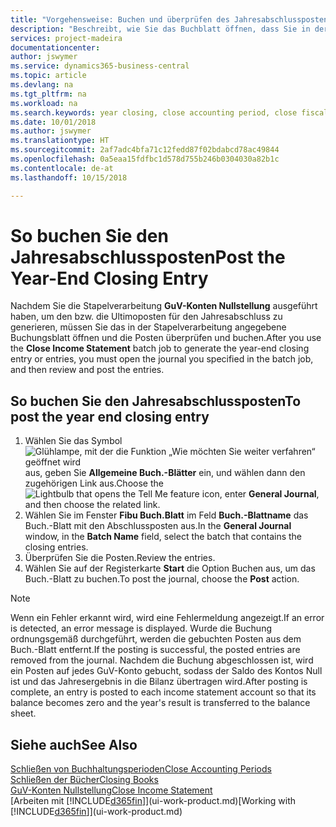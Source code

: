 ```yaml
---
title: "Vorgehensweise: Buchen und überprüfen des Jahresabschlusspostens | Microsoft Docs"
description: "Beschreibt, wie Sie das Buchblatt öffnen, dass Sie in der Stapelverarbeitung \"GuV-Konten Nullstellung\" definier haben und dann den Jahresabschlusseintrag überprüfen und buchen."
services: project-madeira
documentationcenter: 
author: jswymer
ms.service: dynamics365-business-central
ms.topic: article
ms.devlang: na
ms.tgt_pltfrm: na
ms.workload: na
ms.search.keywords: year closing, close accounting period, close fiscal year, bank account detailed trial balance
ms.date: 10/01/2018
ms.author: jswymer
ms.translationtype: HT
ms.sourcegitcommit: 2af7adc4bfa71c12fedd87f02bdabcd78ac49844
ms.openlocfilehash: 0a5eaa15fdfbc1d578d755b246b0304030a82b1c
ms.contentlocale: de-at
ms.lasthandoff: 10/15/2018

---
```

# <a name="post-the-year-end-closing-entry"></a><span data-ttu-id="07fe6-103">So buchen Sie den Jahresabschlussposten</span><span class="sxs-lookup"><span data-stu-id="07fe6-103">Post the Year-End Closing Entry</span></span>
<span data-ttu-id="07fe6-104">Nachdem Sie die Stapelverarbeitung **GuV-Konten Nullstellung** ausgeführt haben, um den bzw. die Ultimoposten für den Jahresabschluss zu generieren, müssen Sie das in der Stapelverarbeitung angegebene Buchungsblatt öffnen und die Posten überprüfen und buchen.</span><span class="sxs-lookup"><span data-stu-id="07fe6-104">After you use the **Close Income Statement** batch job to generate the year-end closing entry or entries, you must open the journal you specified in the batch job, and then review and post the entries.</span></span>

## <a name="to-post-the-year-end-closing-entry"></a><span data-ttu-id="07fe6-105">So buchen Sie den Jahresabschlussposten</span><span class="sxs-lookup"><span data-stu-id="07fe6-105">To post the year end closing entry</span></span>
1. <span data-ttu-id="07fe6-106">Wählen Sie das Symbol ![Glühlampe, mit der die Funktion „Wie möchten Sie weiter verfahren“ geöffnet wird](media/ui-search/search_small.png "Wie möchten Sie weiter verfahren?") aus, geben Sie **Allgemeine Buch.-Blätter** ein, und wählen dann den zugehörigen Link aus.</span><span class="sxs-lookup"><span data-stu-id="07fe6-106">Choose the ![Lightbulb that opens the Tell Me feature](media/ui-search/search_small.png "Tell me what you want to do") icon, enter **General Journal**, and then choose the related link.</span></span>
2. <span data-ttu-id="07fe6-107">Wählen Sie im Fenster **Fibu Buch.Blatt** im Feld **Buch.-Blattname** das Buch.-Blatt mit den Abschlussposten aus.</span><span class="sxs-lookup"><span data-stu-id="07fe6-107">In the **General Journal** window, in the **Batch Name** field, select the batch that contains the closing entries.</span></span>
3. <span data-ttu-id="07fe6-108">Überprüfen Sie die Posten.</span><span class="sxs-lookup"><span data-stu-id="07fe6-108">Review the entries.</span></span>
4. <span data-ttu-id="07fe6-109">Wählen Sie auf der Registerkarte **Start** die Option Buchen aus, um das Buch.-Blatt zu buchen.</span><span class="sxs-lookup"><span data-stu-id="07fe6-109">To post the journal, choose the **Post** action.</span></span>

> [!NOTE]  
>   <span data-ttu-id="07fe6-110">Wenn ein Fehler erkannt wird, wird eine Fehlermeldung angezeigt.</span><span class="sxs-lookup"><span data-stu-id="07fe6-110">If an error is detected, an error message is displayed.</span></span> <span data-ttu-id="07fe6-111">Wurde die Buchung ordnungsgemäß durchgeführt, werden die gebuchten Posten aus dem Buch.-Blatt entfernt.</span><span class="sxs-lookup"><span data-stu-id="07fe6-111">If the posting is successful, the posted entries are removed from the journal.</span></span> <span data-ttu-id="07fe6-112">Nachdem die Buchung abgeschlossen ist, wird ein Posten auf jedes GuV-Konto gebucht, sodass der Saldo des Kontos Null ist und das Jahresergebnis in die Bilanz übertragen wird.</span><span class="sxs-lookup"><span data-stu-id="07fe6-112">After posting is complete, an entry is posted to each income statement account so that its balance becomes zero and the year's result is transferred to the balance sheet.</span></span>

## <a name="see-also"></a><span data-ttu-id="07fe6-113">Siehe auch</span><span class="sxs-lookup"><span data-stu-id="07fe6-113">See Also</span></span>
[<span data-ttu-id="07fe6-114">Schließen von Buchhaltungsperioden</span><span class="sxs-lookup"><span data-stu-id="07fe6-114">Close Accounting Periods</span></span>](year-close-account-periods.md)  
[<span data-ttu-id="07fe6-115">Schließen der Bücher</span><span class="sxs-lookup"><span data-stu-id="07fe6-115">Closing Books</span></span>](year-close-books.md)  
[<span data-ttu-id="07fe6-116">GuV-Konten Nullstellung</span><span class="sxs-lookup"><span data-stu-id="07fe6-116">Close Income Statement</span></span>](year-close-income-statement.md)  
<span data-ttu-id="07fe6-117">[Arbeiten mit [!INCLUDE[d365fin](includes/d365fin_md.md)]](ui-work-product.md)</span><span class="sxs-lookup"><span data-stu-id="07fe6-117">[Working with [!INCLUDE[d365fin](includes/d365fin_md.md)]](ui-work-product.md)</span></span>

